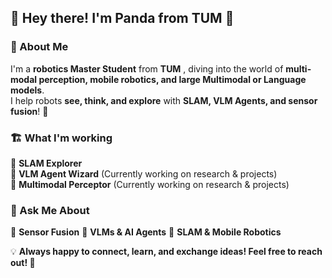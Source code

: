 ## 🐼 Hey there! I'm Panda from TUM 👋  

### 🚀 About Me  
I'm a **robotics Master Student** from **TUM** , diving into the world of **multi-modal perception, mobile robotics, and large Multimodal or Language models**.  
I help robots **see, think, and explore** with **SLAM, VLM Agents, and sensor fusion**! 🤖  

### 🏗️ What I'm working
🔹 **SLAM Explorer**    
🔹 **VLM Agent Wizard**   (Currently working on research & projects)  
🔹 **Multimodal Perceptor**   (Currently working on research & projects)  
  
### 💬 Ask Me About  
📡 **Sensor Fusion** 🧠 **VLMs & AI Agents** 🚀 **SLAM & Mobile Robotics**  

💡 **Always happy to connect, learn, and exchange ideas! Feel free to reach out! 🤝** 
